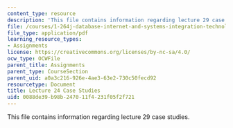 ```yaml
---
content_type: resource
description: 'This file contains information regarding lecture 29 case studies. '
file: /courses/1-264j-database-internet-and-systems-integration-technologies-fall-2013/0088de39b98b247011f4231f05f2f721_MIT1_264JF13_L24_case.pdf
file_type: application/pdf
learning_resource_types:
- Assignments
license: https://creativecommons.org/licenses/by-nc-sa/4.0/
ocw_type: OCWFile
parent_title: Assignments
parent_type: CourseSection
parent_uid: a0a3c216-926e-4ae3-63e2-730c50fecd92
resourcetype: Document
title: Lecture 24 Case Studies
uid: 0088de39-b98b-2470-11f4-231f05f2f721
---
```

This file contains information regarding lecture 29 case studies. 